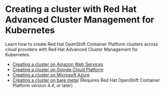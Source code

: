 # Creating a cluster with Red Hat Advanced Cluster Management for Kubernetes

Learn how to create Red Hat OpenShift Container Platform clusters across cloud providers with Red Hat Advanced Cluster Management for Kubernetes.

- [Creating a cluster on Amazon Web Services](create_ocp_aws.md)  
- [Creating a cluster on Google Cloud Platform](create_google.md)  
- [Creating a cluster on Microsoft Azure](create_azure.md)
- [Creating a cluster on bare metal](create_bare.md) (Requires Red Hat OpenShift Container Platform version 4.4, or later)
